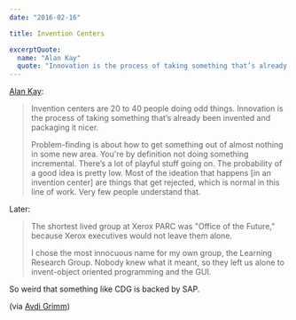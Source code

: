 ```yaml
---
date: "2016-02-16"

title: Invention Centers

excerptQuote:
  name: "Alan Kay"
  quote: "Innovation is the process of taking something that’s already been invented and packaging it nicer. […] Problem-finding is about how to get something out of almost nothing in some new area."
---
```


[Alan Kay][article]:

> Invention centers are 20 to 40 people doing odd things. Innovation is the process of taking something that’s already been invented and packaging it nicer.
>
> Problem-finding is about how to get something out of almost nothing in some new area. You're by definition not doing something incremental. There’s a lot of playful stuff going on. The probability of a good idea is pretty low. Most of the ideation that happens [in an invention center] are things that get rejected, which is normal in this line of work. Very few people understand that.

Later:

> The shortest lived group at Xerox PARC was "Office of the Future," because Xerox executives would not leave them alone.
>
> I chose the most innocuous name for my own group, the Learning Research Group. Nobody knew what it meant, so they left us alone to invent-object oriented programming and the GUI.

So weird that something like CDG is backed by SAP.

(via [Avdi Grimm][mail])


[article]: http://www.fastcodesign.com/3046437/5-steps-to-recreate-xerox-parcs-design-magic-from-the-guy-who-helped-make-it
[mail]: http://us1.campaign-archive2.com/?u=53a12bfed319e2ce36b906532&id=49acf1cd18
